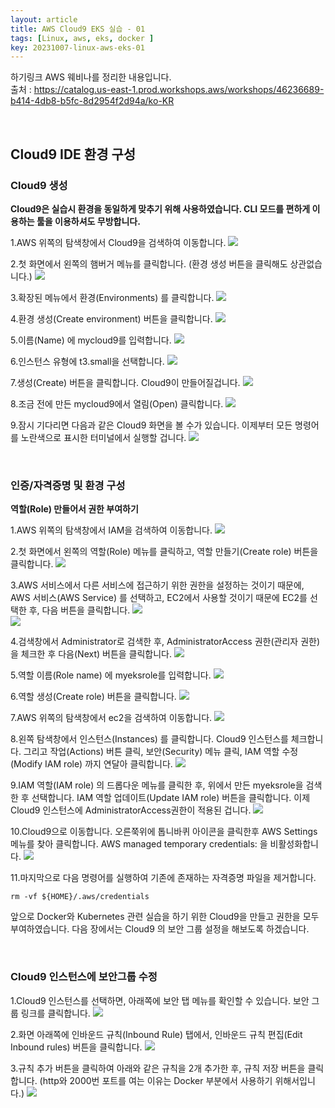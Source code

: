 ```yaml
---
layout: article
title: AWS Cloud9 EKS 실습 - 01
tags: [Linux, aws, eks, docker ]
key: 20231007-linux-aws-eks-01
---
```


하기링크 AWS 웨비나를 정리한 내용입니다.  
출처 : <https://catalog.us-east-1.prod.workshops.aws/workshops/46236689-b414-4db8-b5fc-8d2954f2d94a/ko-KR>

&nbsp;
&nbsp;

## Cloud9 IDE 환경 구성

### Cloud9 생성

**Cloud9은 실습시 환경을 동일하게 맞추기 위해 사용하였습니다. CLI 모드를 편하게 이용하는 툴을 이용하셔도 무방합니다.**

1.AWS 위쪽의 탐색창에서 Cloud9을 검색하여 이동합니다.
<img src='http://drive.google.com/thumbnail?id=1txUCo1NOpqb24ysTOGCyf-s6iqaIMxeE&sz=w1000' /><br>

2.첫 화면에서 왼쪽의 햄버거 메뉴를 클릭합니다. (환경 생성 버튼을 클릭해도 상관없습니다.)
<img src='http://drive.google.com/thumbnail?id=1BJZUu2tD0ADnxM_ySWSA0gr5bE2raw98&sz=w1000' /><br>

3.확장된 메뉴에서 환경(Environments) 를 클릭합니다.
<img src='http://drive.google.com/thumbnail?id=14ztViIV4TRIkfUEao6cBYp4e0QtoGD5E&sz=w1000' /><br>

4.환경 생성(Create environment) 버튼을 클릭합니다.
<img src='http://drive.google.com/thumbnail?id=1cmOCZVL2E2A-2aTT6QHoMj_DKXzrSr6t&sz=w1000' /><br>

5.이름(Name) 에 mycloud9를 입력합니다.
<img src='http://drive.google.com/thumbnail?id=1ZtORrC9z5jeI5Pk3-ABFWZU50SVnfzGu&sz=w1000' /><br>

6.인스턴스 유형에 t3.small을 선택합니다.
<img src='http://drive.google.com/thumbnail?id=1eRbCE4-U25e17L0eN8Hhhv4PJCE5zkvY&sz=w1000' /><br>

7.생성(Create) 버튼을 클릭합니다. Cloud9이 만들어질겁니다.
<img src='http://drive.google.com/thumbnail?id=1ORIMoo8nRtwhmZXOrt-qYm5WKtie2XH1&sz=w1000' /><br>

8.조금 전에 만든 mycloud9에서 열림(Open) 클릭합니다.
<img src='http://drive.google.com/thumbnail?id=1l7J3wHDjLe65SNfiIHlgw3wrNd5bx5vv&sz=w1000' /><br>

9.잠시 기다리면 다음과 같은 Cloud9 화면을 볼 수가 있습니다. 이제부터 모든 명령어를 노란색으로 표시한 터미널에서 실행할 겁니다.
<img src='http://drive.google.com/thumbnail?id=1G6kWEMJzvCkmQU7FKawfWLd219WmNNgO&sz=w1000' /><br>

&nbsp;
&nbsp;

### 인증/자격증명 및 환경 구성

**역할(Role) 만들어서 권한 부여하기**

1.AWS 위쪽의 탐색창에서 IAM을 검색하여 이동합니다.
<img src='http://drive.google.com/thumbnail?id=1OZc9xS0mzTi6Wv6SbWy2Jf8UA2BdQEOg&sz=w1000' /><br>

2.첫 화면에서 왼쪽의 역할(Role) 메뉴를 클릭하고, 역할 만들기(Create role) 버튼을 클릭합니다.
<img src='http://drive.google.com/thumbnail?id=1iM356VPIpDzMhB1wTy-WIVi5T8qnVZgW&sz=w1000' /><br>

3.AWS 서비스에서 다른 서비스에 접근하기 위한 권한을 설정하는 것이기 때문에, AWS 서비스(AWS Service) 를 선택하고, EC2에서 사용할 것이기 때문에 EC2를 선택한 후, 다음 버튼을 클릭합니다.
<img src='http://drive.google.com/thumbnail?id=1NphM2SEuGS9TiJFwLnRgR4yYt7eB3OZ0&sz=w1000' /><br>
<img src='http://drive.google.com/thumbnail?id=1xnCodU95lWnMoCbUSktl3Ex1RbS5unyJ&sz=w1000' /><br>

4.검색창에서 Administrator로 검색한 후, AdministratorAccess 권한(관리자 권한)을 체크한 후 다음(Next) 버튼을 클릭합니다.
<img src='http://drive.google.com/thumbnail?id=1JOjVj7Y4Xq-jXHCaxLXg7iXOnGFXVKOw&sz=w1000' /><br>

5.역할 이름(Role name) 에 myeksrole를 입력합니다.
<img src='http://drive.google.com/thumbnail?id=1jmk3rY5tzoZMhox2lSdPN5BI05E5ZVjw&sz=w1000' /><br>

6.역할 생성(Create role) 버튼을 클릭합니다.
<img src='http://drive.google.com/thumbnail?id=13DWG00OOS-MgngPYrwlU27Em-u5NwJU_&sz=w1000' /><br>

7.AWS 위쪽의 탐색창에서 ec2을 검색하여 이동합니다.
<img src='http://drive.google.com/thumbnail?id=1QUetKp1tI6L9ezJRdL19tx0mZDS1gryx&sz=w1000' /><br>

8.왼쪽 탐색창에서 인스턴스(Instances) 를 클릭합니다. Cloud9 인스턴스를 체크합니다. 그리고 작업(Actions) 버튼 클릭, 보안(Security) 메뉴 클릭, IAM 역할 수정(Modify IAM role) 까지 연달아 클릭합니다.
<img src='http://drive.google.com/thumbnail?id=1gXzbWVdF4ROjzwGgxpVbEiOKFMUXlXpR&sz=w1000' /><br>

9.IAM 역할(IAM role) 의 드롭다운 메뉴를 클릭한 후, 위에서 만든 myeksrole을 검색한 후 선택합니다. IAM 역할 업데이트(Update IAM role) 버튼을 클릭합니다. 이제 Cloud9 인스턴스에 AdministratorAccess권한이 적용된 겁니다.
<img src='http://drive.google.com/thumbnail?id=1_v-79ImhtqAEb0-POIzC8XhKFs_gZRW9&sz=w1000' /><br>

10.Cloud9으로 이동합니다. 오른쭉위에 톱니바퀴 아이콘을 클릭한후 AWS Settings 메뉴를 찾아 클릭합니다. AWS managed temporary credentials: 을 비활성화합니다.
<img src='http://drive.google.com/thumbnail?id=1mXfRYJQ2KArNibTkGSH3lyNZCXrpYJKu&sz=w1000' /><br>

11.마지막으로 다음 명령어를 실행하여 기존에 존재하는 자격증명 파일을 제거합니다.

```
rm -vf ${HOME}/.aws/credentials
```

앞으로 Docker와 Kubernetes 관련 실습을 하기 위한 Cloud9을 만들고 권한을 모두 부여하였습니다.
다음 장에서는 Cloud9 의 보안 그룹 설정을 해보도록 하겠습니다.

&nbsp;
&nbsp;

### Cloud9 인스턴스에 보안그룹 수정

1.Cloud9 인스턴스를 선택하면, 아래쪽에 보안 탭 메뉴를 확인할 수 있습니다. 보안 그룹 링크를 클릭합니다.
<img src='http://drive.google.com/thumbnail?id=1bDiSZbGkaLQeIDu6V7z62vQXJfLz36da&sz=w1000' /><br>

2.화면 아래쪽에 인바운드 규칙(Inbound Rule) 탭에서, 인바운드 규칙 편집(Edit Inbound rules) 버튼을 클릭합니다.
<img src='http://drive.google.com/thumbnail?id=1ZLOeL5Zoh6DiqOF7JpFkrWyACjzfaokW&sz=w1000' /><br>

3.규칙 추가 버튼을 클릭하여 아래와 같은 규칙을 2개 추가한 후, 규칙 저장 버튼을 클릭합니다. (http와 2000번 포트를 여는 이유는 Docker 부분에서 사용하기 위해서입니다.)
<img src='http://drive.google.com/thumbnail?id=1y_dEqK2ylg6imqHvL5Drbr7aVMe3CSmG&sz=w1000' /><br>
